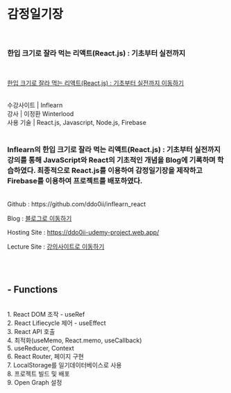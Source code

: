 # 감정일기장
<br/>

### 한입 크기로 잘라 먹는 리액트(React.js) : 기초부터 실전까지

<br/>

[한입 크기로 잘라 먹는 리액트(React.js) : 기초부터 실전까지 이동하기](https://www.inflearn.com/course/%ED%95%9C%EC%9E%85-%EB%A6%AC%EC%95%A1%ED%8A%B8)

<br/>
수강사이트 | Inflearn <br/>
강사 | 이정환 Winterlood <br/>
사용 기술 | React.js, Javascript, Node.js, Firebase 
<br/><br/>

### Inflearn의 한입 크기로 잘라 먹는 리액트(React.js) : 기초부터 실전까지강의를 통해 JavaScript와 React의 기초적인 개념을 Blog에 기록하며 학습하였다. 최종적으로 React.js를 이용하여 감정일기장을 제작하고 Firebase를 이용하여 프로젝트를 배포하였다.

<br/>
Github : https://github.com/ddo0ii/inflearn_react 

Blog : [블로그로 이동하기](https://ddo-development.tistory.com/category/React/%ED%95%9C%EC%9E%85%20%ED%81%AC%EA%B8%B0%EB%A1%9C%20%EC%9E%98%EB%9D%BC%20%EB%A8%B9%EB%8A%94%20%EB%A6%AC%EC%95%A1%ED%8A%B8%28React.js%29)

Hosting Site : https://ddo0ii-udemy-project.web.app/

Lecture Site : [강의사이트로 이동하기](https://www.inflearn.com/course/%ED%95%9C%EC%9E%85-%EB%A6%AC%EC%95%A1%ED%8A%B8)

<br/><br/>

## - Functions

<br/>
1. React DOM 조작 - useRef <br/>
2. React Lifiecycle 제어 - useEffect <br/>
3. React API 호출 <br/>
4. 최적화(useMemo, React.memo, useCallback) <br/>
5. useReducer, Context <br/>
6. React Router, 페이지 구현 <br/>
7. LocalStorage를 일기데이터베이스로 사용 <br/>
8. 프로젝트 빌드 및 배포 <br/>
9. Open Graph 설정

